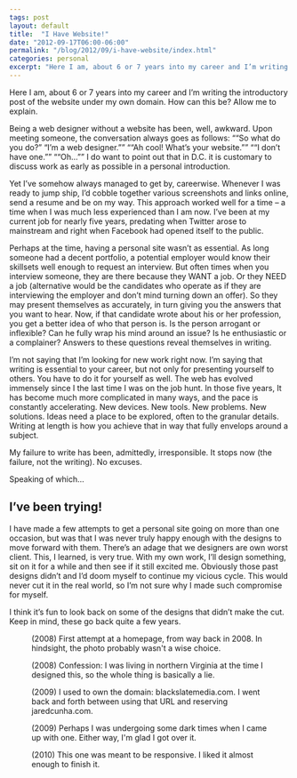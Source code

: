 ```yaml
---
tags: post
layout: default
title:  "I Have Website!"
date: "2012-09-17T06:00-06:00"
permalink: "/blog/2012/09/i-have-website/index.html"
categories: personal
excerpt: "Here I am, about 6 or 7 years into my career and I’m writing the introductory post of the website under my own domain. How can this be? Allow me to explain. "
---
```



<p class="intro">Here I am, about 6 or 7 years into my career and I’m writing the introductory post of the website under my own domain. How can this be? Allow me to explain. </p>

<p>Being a web designer without a website has been, well, awkward. Upon meeting someone, the conversation always goes as follows: <q>“So what do you do?” “I’m a web designer.”</q> <q>“Ah cool! What’s your website.”</q> <q>“I don’t have one.”</q> <q>“Oh…”</q> I do want to point out that in D.C. it is customary to discuss work as early as possible in a personal introduction. </p>

<p>Yet I’ve somehow always managed to get by, careerwise. Whenever I was ready to jump ship, I’d cobble together various screenshots and links online, send a resume and be on my way. This approach worked well for a time – a time when I was much less experienced than I am now. I’ve been at my current job for nearly five years, predating when Twitter arose to mainstream and right when Facebook had opened itself to the public. </p>

<p>Perhaps at the time, having a personal site wasn’t as essential. As long someone had a decent portfolio, a potential employer would know their skillsets well enough to request an interview. But often times when you interview someone, they are there because they WANT a job. Or they NEED a job (alternative would be the candidates who operate as if they are interviewing the employer and don’t mind turning down an offer). So they may present themselves as accurately, in turn giving you the answers that you want to hear. Now, if that candidate wrote about his or her profession, you get a better idea of who that person is. Is the person arrogant or inflexible? Can he fully wrap his mind around an issue? Is he enthusiastic or a complainer? Answers to these questions reveal themselves in writing.</p>

<p>I’m not saying that I’m looking for new work right now. I’m saying that writing is essential to your career, but not only for presenting yourself to others. You have to do it for yourself as well. The web has evolved immensely since I the last time I was on the job hunt. In those five years, It has become much more complicated in many ways, and the pace is constantly accelerating. New devices. New tools. New problems. New solutions. Ideas need a place to be explored, often to the granular details. Writing at length is how you achieve that in way that fully envelops around a subject. </p>

<p>My failure to write has been, admittedly, irresponsible. It stops now (the failure, not the writing). No excuses.</p>

<p>Speaking of which…</p>

<h2>I’ve been trying!</h2>

<p>I have made a few attempts to get a personal site going on more than one occasion, but was that I was never truly happy enough with the designs to move forward with them. There’s an adage that we designers are own worst client. This, I learned, is very true. With my own work, I’ll design something, sit on it for a while and then see if it still excited me. Obviously those past designs didn’t and I’d doom myself to continue my vicious cycle. This would never cut it in the real world, so I’m not sure why I made such compromise for myself. </p>

<p>I think it’s fun to look back on some of the designs that didn’t make the cut. Keep in mind, these go back quite a few years. </p>

<figure class="narrow"><img src="/images/home2008-2.jpg" alt=""/><figcaption>(2008) First attempt at a homepage, from way back in 2008. In hindsight, the photo probably wasn't a wise choice.</figcaption></figure>

<figure class="narrow"><img src="/images/home-2008.jpg" alt=""/><figcaption>(2008) Confession: I was living in northern Virginia at the time I designed this, so the whole thing is basically a lie.</figcaption></figure>

<figure class="narrow"><img src="/images/home2009-3.jpg" alt=""/><figcaption>(2009) I used to own the domain: blackslatemedia.com. I went back and forth between using that URL and reserving jaredcunha.com. </figcaption></figure>

<figure class="narrow"><img src="/images/home2009-2.jpg" alt=""/><figcaption>(2009) Perhaps I was undergoing some dark times when I came up with one. Either way, I'm glad I got over it.</figcaption></figure>

<figure class="narrow"><img src="/images/home-2010.jpg" alt=""/><figcaption>(2010) This one was meant to be responsive. I liked it almost enough to finish it.</figcaption></figure>

